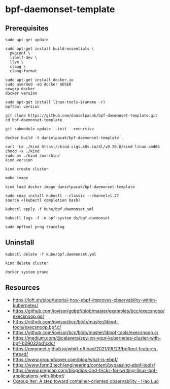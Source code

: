 # bpf-daemonset-template

## Prerequisites

```
sudo apt-get update
```
```
sudo apt-get install build-essentials \
  pkgconf \
  libelf-dev \
  llvm \
  clang \
  clang-format
```

```
sudo apt-get install docker.io
sudo usermod -aG docker $USER
newgrp docker
docker version
```

```
sudo apt-get install linux-tools-$(uname -r)
bpftool version
```

```
git clone https://github.com/danielpacak/bpf-daemonset-template.git
cd bpf-daemonset-template
```

```
git submodule update --init --recursive
```

```
docker build -t danielpacak/bpf-daemonset-template .
```

```
curl -Lo ./kind https://kind.sigs.k8s.io/dl/v0.20.0/kind-linux-amd64
chmod +x ./kind
sudo mv ./kind /usr/bin/
kind version
```

```
kind create cluster
```

```
make image
```
```
kind load docker-image danielpacak/bpf-daemonset-template
```

```
sudo snap install kubectl --classic --channel=1.27
source <(kubectl completion bash)
```

```
kubectl apply -f kube/bpf.daemonset.yml
```

```
kubectl logs -f -n bpf-system ds/bpf-daemonset
```

```
sudo bpftool prog tracelog
```

## Uninstall

```
kubectl delete -f kube/bpf.daemonset.yml
```

```
kind delete cluster
```

```
docker system prune
```

## Resources

* https://loft.sh/blog/tutorial-how-ebpf-improves-observability-within-kubernetes/
* https://github.com/iovisor/gobpf/blob/master/examples/bcc/execsnoop/execsnoop.go/
* https://github.com/iovisor/bcc/blob/master/libbpf-tools/execsnoop.bpf.c/
* https://github.com/iovisor/bcc/blob/master/libbpf-tools/execsnoop.c/
* https://medium.com/@calavera/spy-on-your-kubernetes-cluster-with-bpf-b09032bd1cdc/
* https://qmonnet.github.io/whirl-offload/2021/09/23/bpftool-features-thread/
* https://www.groundcover.com/blog/what-is-ebpf/
* https://www.form3.tech/engineering/content/bypassing-ebpf-tools/
* https://www.pingcap.com/blog/tips-and-tricks-for-writing-linux-bpf-applications-with-libbpf/
* [Cgroup Iter: A step toward container-oriented observability - Hao Luo](https://www.youtube.com/watch?v=i-a9a6cZm20)
